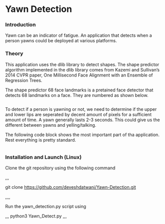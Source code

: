# Yawn Detection 

### Introduction

Yawn can be an indicator of fatigue. An application that detects when a person yawns could be deployed at various platforms.

### Theory

This application uses the dlib library to detect shapes. The shape predictor algorithm implemented in the dlib library comes from Kazemi and Sullivan’s 2014 CVPR paper, One Millisecond Face Alignment with an Ensemble of Regression Trees.

The shape predictor 68 face landmarks is a pretained face detector that detects 68 landmarks on a face. They are numbered as shown below.

![]()

To detect if a person is yawning or not, we need to determine if the upper and lower lips are seperated by decent amount of pixels for a sufficient amount of time. A yawn generally lasts 2-3 seconds. This could give us the different between yawns and yelling/talking.

The following code block shows the most important part of tha application. Rest everything is pretty standard.

![]()

### Installation and Launch (Linux)

Clone the git repository using the following command 

,,, 

git clone https://github.com/deveshdatwani/Yawn-Detection.git

,,,,

Run the yawn_detection.py script using

,,, 
python3 Yawn_Detect.py
,,,
